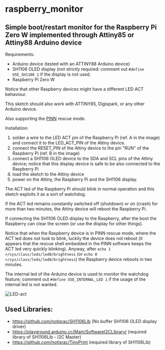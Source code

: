 # raspberry_monitor

## Simple boot/restart monitor for the Raspberry Pi Zero W implemented through Attiny85 or Attiny88 Arduino device

Requirements:
- Arduino device (tested with an ATTINY88 Arduino device)
- SH1106 OLED display (not strictly required: comment out `#define USE_SH1106 1` if the display is not used.
- Raspberry Pi Zero W

Notice that other Raspberry devices might have a different LED ACT behaviour.

This sketch should also work with ATTINY85, Digispark, or any other Arduino device.

Also supporting the [PINN](https://github.com/procount/pinn) rescue mode.

Installation:

1. solder a wire to the LED ACT pin of the Raspberry Pi (ref. A in the image) and connect it to the LED_ACT_PIN of the Attiny device.
2. connect the RESET_PIN of the Attiny device to the pin "RUN" of the Raspberry Pi (ref. B in the image)
3. connect a SH1106 OLED device to the SDA and SCL pins of the Attiny device; notice that this display device is safe to be also connected to the Raspberry Pi
4. load the sketch to the Attiny device
4. power on the Attiny, the Raspberry Pi and the SH1106 display.

The ACT led of the Raspberry Pi should blink in normal operation and this sketch exploits it as a sort of watchdog.

If the ACT led remains constantly switched off (shutdown) or on (crash) for more than two minutes, the Attiny device will reboot the Raspberry Pi.

If connecting the SH1106 OLED display to the Raspberry, after the boot the Raspberry can clear the screen (or use the display for other things).

Notice that when the Raspberry device is in PINN rescue mode, where the ACT led does not look to blink, luckily the device does not reboot (it appears that the rescue shell embedded in the PINN software keeps the ACT led very quickly blinking). Anyway, after `echo 1 >/sys/class/leds/led0/brightness` (or `echo 0 >/sys/class/leds/led0/brightness`) the Raspberry device reboots in two minutes.

The internal led of the Arduino device is used to monitor the watchdog feature; comment out `#define USE_INTERNAL_LED 1` if the usage of the internal led is not wanted.

![LED-act](https://user-images.githubusercontent.com/8292987/148591811-dcc69ac5-3bb5-4d61-8467-7e907a4eef54.png)

## Used Libraries:
- https://github.com/notisrac/SH1106Lib (No buffer SH1106 OLED display driver)
- https://playground.arduino.cc/Main/SoftwareI2CLibrary/ (required library of SH1106Lib - I2C Master)
- https://github.com/notisrac/TinyPrint (required library of SH1106Lib)
